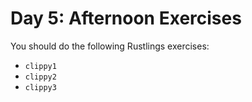 # Day 5: Afternoon Exercises

You should do the following Rustlings exercises:

- `clippy1`
- `clippy2`
- `clippy3`
